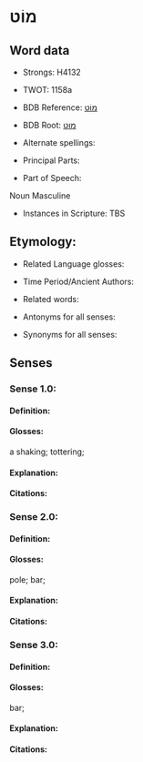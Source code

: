 # מוֹט

<!-- Status: S2="NeedsEdits" -->
<!-- Lexica used for edits:   -->

## Word data

* Strongs: H4132

* TWOT: 1158a

* BDB Reference: [מוֹט](rc://en/bdb/dict/m.aw.ab)

* BDB Root: [מוט](rc://en/bdb/dict/m.aw.aa)

* Alternate spellings:

* Principal Parts:

* Part of Speech:

Noun Masculine 

* Instances in Scripture: TBS

## Etymology:

* Related Language glosses:

* Time Period/Ancient Authors:

* Related words:

* Antonyms for all senses:

* Synonyms for all senses:

## Senses

### Sense 1.0:

#### Definition:

#### Glosses:

a shaking; tottering; 

#### Explanation:

#### Citations:



### Sense 2.0:

#### Definition:

#### Glosses:

pole; bar; 

#### Explanation:

#### Citations:



### Sense 3.0:

#### Definition:

#### Glosses:

bar; 

#### Explanation:

#### Citations:



